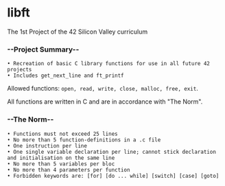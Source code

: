 # libft
The 1st Project of the 42 Silicon Valley curriculum

### --Project Summary--

    • Recreation of basic C library functions for use in all future 42 projects
    • Includes get_next_line and ft_printf

Allowed functions: ```open, read, write, close, malloc, free, exit```.

All functions are written in C and are in accordance with "The Norm".

### --The Norm--

    • Functions must not exceed 25 lines
    • No more than 5 function-definitions in a .c file
    • One instruction per line
    • One single variable declaration per line; cannot stick declaration and initialisation on the same line
    • No more than 5 variables per bloc
    • No more than 4 parameters per function
    • Forbidden keywords are: [for] [do ... while] [switch] [case] [goto]
